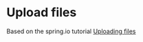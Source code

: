 # Upload files

Based on the spring.io tutorial [Uploading files](https://spring.io/guides/gs/uploading-files/)
